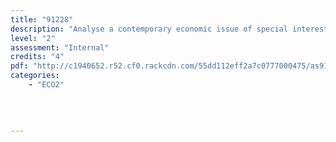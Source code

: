 ```yaml
---
title: "91228"
description: "Analyse a contemporary economic issue of special interest using economic concepts and models"
level: "2"
assessment: "Internal"
credits: "4"
pdf: "http://c1940652.r52.cf0.rackcdn.com/55dd112eff2a7c0777000475/as91228.pdf"
categories:
    - "ECO2"
    
    
    
    
---
```

